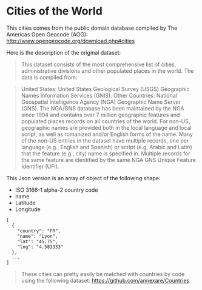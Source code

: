 # Cities of the World

This cities comes from the public domain database compiled by The Americas Open Geocode (AOG):
http://www.opengeocode.org/download.php#cities

Here is the description of the original dataset:
> This dataset consists of the most comprehensive list of cities, administrative divisions and other populated places in the world. The data is compiled from:

> United States: United States Geological Survey (USGS) Geographic Names Information Services (GNIS).
> Other Countries: National Geospatial Intelligence Agency (NGA) Geographic Name Server (GNS).
> The NGA/GNS database has been maintained by the NGA since 1994 and contains over 7 million geographic features and populated places records on all countries of the world. For non-US, geographic names are provided both in the local language and local script, as well as romanized and/or English forms of the name.
> Many of the non-US entries in the dataset have multiple records, one per language (e.g., English and Spanish) or script (e.g, Arabic and Latin) that the feature (e.g., city) name is specified in. Multiple records for the same feature are identified by the same NGA GNS Unique Feature Identifier (UFI).

This Json version is an array of object of the following shape:
- ISO 3166-1 alpha-2 country code
- name
- Latitude
- Longitude
```
[
  {
    "country": "FR",
    "name": "Lyon",
    "lat": "45.75",
    "lng": "4.583333"
  },
  ...
]
```

> These cities can pretty easily be matched with countries by code using the following dataset:
> https://github.com/annexare/Countries
